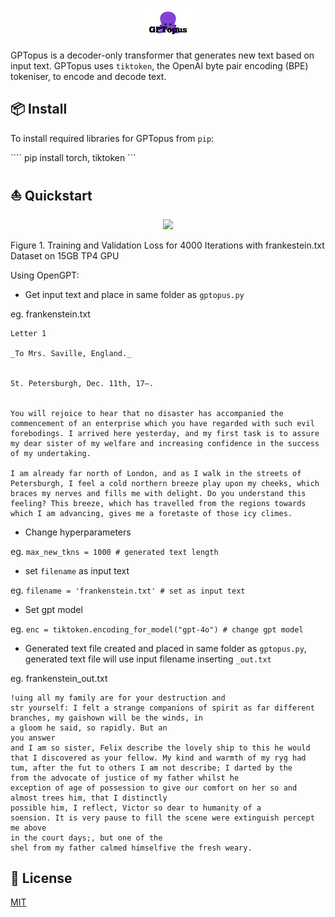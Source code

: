 <p align="center"> 
<img src="logo.png" width="100px">
</p>

GPTopus is a decoder-only transformer that generates new text based on input text.
GPTopus uses `tiktoken`, the OpenAI byte pair encoding (BPE) tokeniser, to encode and decode text.

## 📦 Install
To install required libraries for GPTopus from `pip`:

```` pip install torch, tiktoken ```

## ⛵ Quickstart
<p align="center"> 
<img src="visual/loss.png" width="100px">
</p>

Figure 1. Training and Validation Loss for 4000 Iterations with frankestein.txt Dataset on 15GB TP4 GPU

Using OpenGPT:
* Get input text and place in same folder as `gptopus.py`

eg. frankenstein.txt
``` 
Letter 1

_To Mrs. Saville, England._


St. Petersburgh, Dec. 11th, 17—.


You will rejoice to hear that no disaster has accompanied the
commencement of an enterprise which you have regarded with such evil
forebodings. I arrived here yesterday, and my first task is to assure
my dear sister of my welfare and increasing confidence in the success
of my undertaking.

I am already far north of London, and as I walk in the streets of
Petersburgh, I feel a cold northern breeze play upon my cheeks, which
braces my nerves and fills me with delight. Do you understand this
feeling? This breeze, which has travelled from the regions towards
which I am advancing, gives me a foretaste of those icy climes.

```

* Change hyperparameters

eg. 
``` max_new_tkns = 1000 # generated text length ```

* set `filename` as input text

eg.
``` filename = 'frankenstein.txt' # set as input text ```

* Set gpt model

eg.
``` enc = tiktoken.encoding_for_model("gpt-4o") # change gpt model ```

* Generated text file created and placed in same folder as `gptopus.py`,
generated text file will use input filename inserting `_out.txt`

eg. frankenstein_out.txt
```
!uing all my family are for your destruction and
str yourself: I felt a strange companions of spirit as far different branches, my gaishown will be the winds, in
a gloom he said, so rapidly. But an
you answer
and I am so sister, Felix describe the lovely ship to this he would that I discovered as your fellow. My kind and warmth of my ryg had
tum, after the fut to others I am not describe; I darted by the
from the advocate of justice of my father whilst he
exception of age of possession to give our comfort on her so and almost trees him, that I distinctly
possible him, I reflect, Victor so dear to humanity of a
soension. It is very pause to fill the scene were extinguish percept me above
in the court days;, but one of the
shel from my father calmed himselfive the fresh weary.
```

## 🪪 License
[MIT]()
